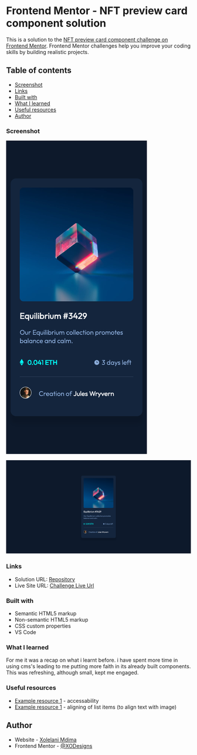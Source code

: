 # Frontend Mentor - NFT preview card component solution

This is a solution to the [NFT preview card component challenge on Frontend Mentor](https://www.frontendmentor.io/challenges/nft-preview-card-component-SbdUL_w0U). Frontend Mentor challenges help you improve your coding skills by building realistic projects. 

## Table of contents

  - [Screenshot](#screenshot)
  - [Links](#links)
  - [Built with](#built-with)
  - [What I learned](#what-i-learned)
  - [Useful resources](#useful-resources)
- [Author](#author)


### Screenshot

![Design preview for the Mobile NFT preview card component solution](./images/Mobile-preview.png)


![Design preview for the Desktop NFT preview card component solution](./images/Desktop-preview.png)



### Links

- Solution URL: [Repository](https://github.com/XODesigns/nft-preview-card-component-main)
- Live Site URL: [Challenge Live Url](https://nft-preview-card-component-main-black.vercel.app/)



### Built with

- Semantic HTML5 markup
- Non-semantic HTML5 markup
- CSS custom properties
- VS Code



### What I learned

For me it was a recap on what i learnt before. i have spent more time in using cms's leading to me putting more faith in its already built components. This was refreshing, although small, kept me engaged.



### Useful resources

- [Example resource 1](https://developer.mozilla.org/en-US/docs/Web/HTML/Element) - accessability
- [Example resource 1](https://forum.freecodecamp.org/t/vertical-align-list-item-contents/146598) - aligning of list items (to align text with image)



## Author

- Website - [Xolelani Mdima](https://xodesigns.github.io/CV/)
- Frontend Mentor - [@XODesigns](https://www.frontendmentor.io/profile/XODesigns)


